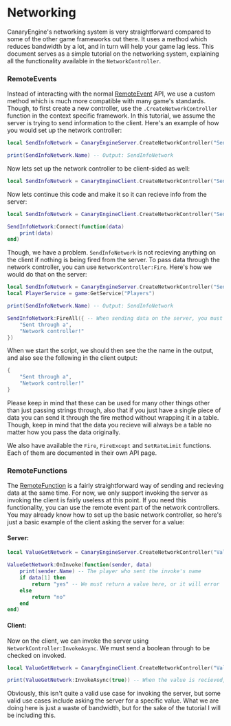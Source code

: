 # Networking

CanaryEngine's networking system is very straightforward compared to some of the other game frameworks out there. It uses a method which reduces bandwidth by a lot, and in turn will help your game lag less. This document serves as a simple tutorial on the networking system, explaining all the functionality available in the `NetworkController`.

### RemoteEvents

Instead of interacting with the normal [RemoteEvent](https://create.roblox.com/docs/reference/engine/classes/RemoteEvent) API, we use a custom method which is much more compatible with many game's standards. Though, to first create a new controller, use the `.CreateNetworkController` function in the context specific framework. In this tutorial, we assume the server is trying to send information to the client. Here's an example of how you would set up the network controller:

```lua
local SendInfoNetwork = CanaryEngineServer.CreateNetworkController("SendInfoNetwork")

print(SendInfoNetwork.Name) -- Output: SendInfoNetwork
```

Now lets set up the network controller to be client-sided as well:

```lua
local SendInfoNetwork = CanaryEngineClient.CreateNetworkController("SendInfoNetwork")
```

Now lets continue this code and make it so it can recieve info from the server:

```lua
local SendInfoNetwork = CanaryEngineClient.CreateNetworkController("SendInfoNetwork")

SendInfoNetwork:Connect(function(data)
    print(data)
end)
```
Though, we have a problem. `SendInfoNetwork` is not recieving anything on the client if nothing is being fired from the server. To pass data through the network controller, you can use `NetworkController:Fire`. Here's how we would do that on the server:

```lua
local SendInfoNetwork = CanaryEngineServer.CreateNetworkController("SendInfoNetwork")
local PlayerService = game:GetService("Players")

print(SendInfoNetwork.Name) -- Output: SendInfoNetwork

SendInfoNetwork:FireAll({ -- When sending data on the server, you must pass a player argument. In this example though, we are firing to all players.
    "Sent through a",
    "Network controller!"
})
```

When we start the script, we should then see the the name in the output, and also see the following in the client output:

```lua
{
    "Sent through a",
    "Network controller!"
}
```

Please keep in mind that these can be used for many other things other than just passing strings through, also that if you just have a single piece of data you can send it through the fire method without wrapping it in a table. Though, keep in mind that the data you recieve will always be a table no matter how you pass the data originally.

We also have available the `Fire`, `FireExcept` and `SetRateLimit` functions. Each of them are documented in their own API page.

### RemoteFunctions

The [RemoteFunction](https://create.roblox.com/docs/reference/engine/classes/RemoteFunction) is a fairly straightforward way of sending and recieving data at the same time. For now, we only support invoking the server as invoking the client is fairly useless at this point. If you need this functionality, you can use the remote event part of the network controllers. You may already know how to set up the basic network controller, so here's just a basic example of the client asking the server for a value:

#### Server:

```lua
local ValueGetNetwork = CanaryEngineServer.CreateNetworkController("ValueGetNetwork")

ValueGetNetwork:OnInvoke(function(sender, data)
    print(sender.Name) -- The player who sent the invoke's name
    if data[1] then
        return "yes" -- We must return a value here, or it will error
    else
        return "no"
    end
end)
```

#### Client:

Now on the client, we can invoke the server using `NetworkController:InvokeAsync`. We must send a boolean through to be checked on invoked.

```lua
local ValueGetNetwork = CanaryEngineClient.CreateNetworkController("ValueGetNetwork")

print(ValueGetNetwork:InvokeAsync(true)) -- When the value is recieved, this should return "yes" according to the server code.
```

Obviously, this isn't quite a valid use case for invoking the server, but some valid use cases include asking the server for a specific value. What we are doing here is just a waste of bandwidth, but for the sake of the tutorial I will be including this.